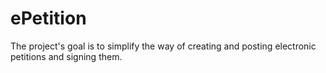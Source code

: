 # ePetition

The project's goal is to simplify the way of creating and posting electronic petitions and signing them.
